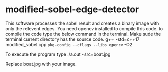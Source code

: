 # modified-sobel-edge-detector
This software processes the sobel result and creates a binary image with only the relevent edges.
You need opencv installed to compile this code.
to compile the code type the below command in the terminal. Make sude the terminal current directory has the source code.
g++ -std=c++17 modified_sobel.cpp `pkg-config --cflags --libs opencv` -O2

To execute the program type
./a.out -src=boat.jpg

Replace boat.jpg with your image.
